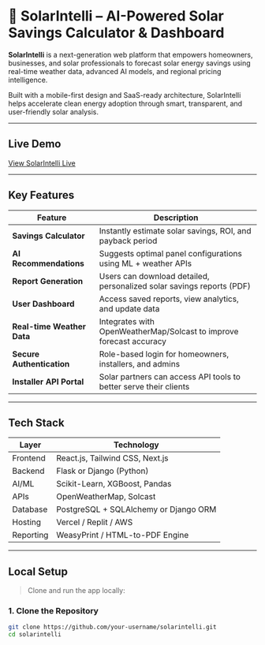 # 🔆 SolarIntelli – AI-Powered Solar Savings Calculator & Dashboard

**SolarIntelli** is a next-generation web platform that empowers homeowners, businesses, and solar professionals to forecast solar energy savings using real-time weather data, advanced AI models, and regional pricing intelligence.

Built with a mobile-first design and SaaS-ready architecture, SolarIntelli helps accelerate clean energy adoption through smart, transparent, and user-friendly solar analysis.

---

## Live Demo

[View SolarIntelli Live](https://your-deployed-url.com)

---

## Key Features

| Feature                     | Description                                                                 |
|----------------------------|-----------------------------------------------------------------------------|
| **Savings Calculator**   | Instantly estimate solar savings, ROI, and payback period                   |
| **AI Recommendations**   | Suggests optimal panel configurations using ML + weather APIs               |
| **Report Generation**    | Users can download detailed, personalized solar savings reports (PDF)       |
| **User Dashboard**       | Access saved reports, view analytics, and update data                      |
| **Real-time Weather Data** | Integrates with OpenWeatherMap/Solcast to improve forecast accuracy        |
| **Secure Authentication**| Role-based login for homeowners, installers, and admins                     |
| **Installer API Portal** | Solar partners can access API tools to better serve their clients          |

---

## Tech Stack

| Layer      | Technology                                         |
|------------|----------------------------------------------------|
| Frontend   | React.js, Tailwind CSS, Next.js                    |
| Backend    | Flask or Django (Python)                           |
| AI/ML      | Scikit-Learn, XGBoost, Pandas                      |
| APIs       | OpenWeatherMap, Solcast                            |
| Database   | PostgreSQL + SQLAlchemy or Django ORM              |
| Hosting    | Vercel / Replit / AWS                              |
| Reporting  | WeasyPrint / HTML-to-PDF Engine                    |

---

## Local Setup

> Clone and run the app locally:

### 1. Clone the Repository

```bash
git clone https://github.com/your-username/solarintelli.git
cd solarintelli
